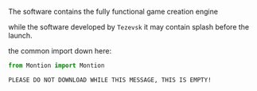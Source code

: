 The software contains the fully functional game creation engine

while the software developed by ``Tezevsk`` it may contain splash before the launch.

the common import down here:
```python
from Montion import Montion
```
```PLEASE DO NOT DOWNLOAD WHILE THIS MESSAGE, THIS IS EMPTY!```
